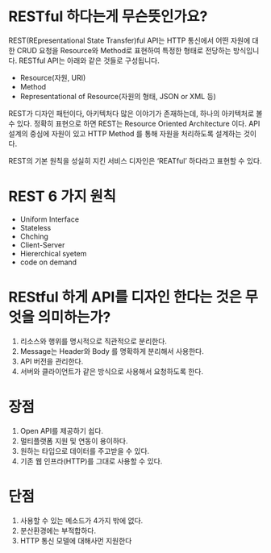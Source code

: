 # RESTful 하다는게 무슨뜻인가요?

REST(REpresentational State Transfer)ful API는 HTTP 통신에서 어떤 자원에 대한 CRUD 요청을 Resource와 Method로 표현하여 특정한 형태로 전당하는 방식입니다. RESTful API는 아래와 같은 것들로 구성됩니다.

- Resource(자원, URI)
- Method
- Representational of Resource(자원의 형태, JSON or XML 등)

REST가 디자인 패턴이다, 아키텍처다 많은 이야기가 존재하는데, 하나의 아키텍처로 볼 수 있다. 정확히 표현으로 하면 REST는 Resource Oriented Architecture 이다. API 설계의 중심에 자원이 있고 HTTP Method 를 통해 자원을 처리하도록 설계하는 것이다.

REST의 기본 원칙을 성실히 지킨 서비스 디자인은 ‘REATful’ 하다라고 표현할 수 있다.

# REST 6 가지 원칙

- Uniform Interface
- Stateless
- Chching
- Client-Server
- Hiererchical syetem
- code on demand

# REStful 하게 API를 디자인 한다는 것은 무엇을 의미하는가?

1. 리소스와 행위를 명시적으로 직관적으로 분리한다.
2. Message는 Header와 Body 를 명확하게 분리해서 사용한다.
3. API 버전을 관리한다.
4. 서버와 클라이언트가 같은 방식으로 사용해서 요청하도록 한다.

# 장점

1. Open API를 제공하기 쉽다.
2. 멀티플랫폼 지원 및 연동이 용이하다.
3. 원하는 타입으로 데이터를 주고받을 수 있다.
4. 기존 웹 인프라(HTTP)를 그대로 사용할 수 있다.

# 단점

1. 사용할 수 있는 메소드가 4가지 밖에 없다.
2. 분산환경에는 부적합하다.
3. HTTP 통신 모델에 대해사먼 지원한다

